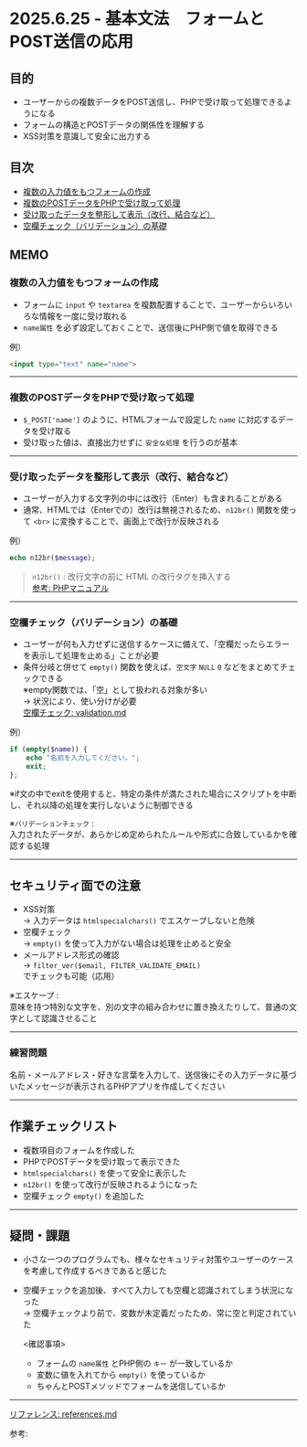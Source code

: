 # 2025.6.25 - 基本文法　フォームとPOST送信の応用

## 目的

- ユーザーからの複数データをPOST送信し、PHPで受け取って処理できるようになる
- フォームの構造とPOSTデータの関係性を理解する
- XSS対策を意識して安全に出力する

## 目次

- [複数の入力値をもつフォームの作成](#1)
- [複数のPOSTデータをPHPで受け取って処理](#2)
- [受け取ったデータを整形して表示（改行、結合など）](#3)
- [空欄チェック（バリデーション）の基礎](#4)

## MEMO

<a id="1"></a>

### 複数の入力値をもつフォームの作成

- フォームに `input` や `textarea` を複数配置することで、ユーザーからいろいろな情報を一度に受け取れる
- `name属性` を必ず設定しておくことで、送信後にPHP側で値を取得できる

例）
```html
<input type="text" name="name">
```
---
<a id="2"></a>

### 複数のPOSTデータをPHPで受け取って処理

- `$_POST['name']` のように、HTMLフォームで設定した `name` に対応するデータを受け取る
- 受け取った値は、直接出力せずに `安全な処理` を行うのが基本

---
<a id="3"></a>

### 受け取ったデータを整形して表示（改行、結合など）

- ユーザーが入力する文字列の中には改行（Enter）も含まれることがある
- 通常、HTMLでは（Enterでの）改行は無視されるため、`n12br()` 関数を使って `<br>` に変換することで、画面上で改行が反映される

例）
```php
echo n12br($message);
```

>`n12br()` : 改行文字の前に HTML の改行タグを挿入する  
>[参考: PHPマニュアル](https://www.php.net/manual/ja/function.nl2br.php)

---
<a id="4"></a>

### 空欄チェック（バリデーション）の基礎

- ユーザーが何も入力せずに送信するケースに備えて、「空欄だったらエラーを表示して処理を止める」ことが必要
- 条件分岐と併せて `empty()` 関数を使えば、`空文字` `NULL` `0` などをまとめてチェックできる  
    ※empty関数では、「空」として扱われる対象が多い  
    → 状況により、使い分けが必要  
    [空欄チェック: validation.md](validation.md)

例）
```php
if (empty($name)) {
    echo "名前を入力してください。";
    exit;
};
```

※if文の中でexitを使用すると、特定の条件が満たされた場合にスクリプトを中断し、それ以降の処理を実行しないように制御できる  

※`バリデーションチェック` :   
入力されたデータが、あらかじめ定められたルールや形式に合致しているかを確認する処理

---

## セキュリティ面での注意

- XSS対策  
    → 入力データは `htmlspecialchars()` でエスケープしないと危険
- 空欄チェック  
    → `empty()` を使って入力がない場合は処理を止めると安全
- メールアドレス形式の確認  
    → `filter_ver($email, FILTER_VALIDATE_EMAIL)` でチェックも可能（応用）

※エスケープ :  
意味を持つ特別な文字を、別の文字の組み合わせに置き換えたりして、普通の文字として認識させること

---

### 練習問題
名前・メールアドレス・好きな言葉を入力して、送信後にその入力データに基づいたメッセージが表示されるPHPアプリを作成してください  

---
## 作業チェックリスト

- 複数項目のフォームを作成した
- PHPでPOSTデータを受け取って表示できた
- `htmlspecialchars()` を使って安全に表示した
- `n12br()` を使って改行が反映されるようになった
- 空欄チェック `empty()` を追加した

---
## 疑問・課題

- 小さな一つのプログラムでも、様々なセキュリティ対策やユーザーのケースを考慮して作成するべきであると感じた
- 空欄チェックを追加後、すべて入力しても空欄と認識されてしまう状況になった  
→ 空欄チェックより前で、変数が未定義だったため、常に空と判定されていた

    <確認事項>
    - フォームの `name属性` とPHP側の `キー` が一致しているか
    - 変数に値を入れてから `empty()` を使っているか
    - ちゃんとPOSTメソッドでフォームを送信しているか

---

[リファレンス: references.md](references.md)

参考: []()
